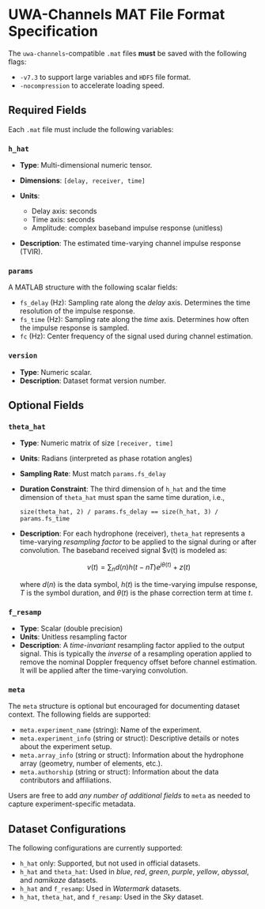 # UWA-Channels MAT File Format Specification

The `uwa-channels`-compatible `.mat` files **must** be saved with the following flags:

* `-v7.3` to support large variables and `HDF5` file format.
* `-nocompression` to accelerate loading speed.

## Required Fields

Each `.mat` file must include the following variables:

### `h_hat`

* **Type**: Multi-dimensional numeric tensor.
* **Dimensions**: `[delay, receiver, time]`
* **Units**:

  * Delay axis: seconds
  * Time axis: seconds
  * Amplitude: complex baseband impulse response (unitless)
* **Description**: The estimated time-varying channel impulse response (TVIR).

### `params`

A MATLAB structure with the following scalar fields:

* `fs_delay` (Hz): Sampling rate along the *delay* axis. Determines the time resolution of the impulse response.
* `fs_time` (Hz): Sampling rate along the *time* axis. Determines how often the impulse response is sampled.
* `fc` (Hz): Center frequency of the signal used during channel estimation.

### `version`

* **Type**: Numeric scalar.
* **Description**: Dataset format version number.

## Optional Fields

### `theta_hat`

* **Type**: Numeric matrix of size `[receiver, time]`
* **Units**: Radians (interpreted as phase rotation angles)
* **Sampling Rate**: Must match `params.fs_delay`
* **Duration Constraint**: The third dimension of `h_hat` and the time dimension of `theta_hat` must span the same time duration, i.e.,
  ```
  size(theta_hat, 2) / params.fs_delay == size(h_hat, 3) / params.fs_time
  ``` 
* **Description**: For each hydrophone (receiver), `theta_hat` represents a time-varying *resampling factor* to be applied to the signal during or after convolution. The baseband received signal $v(t) is modeled as:

  $$
  v(t) = \sum_n d(n) h(t - nT) e^{j \theta(t)} + z(t)
  $$

  where $d(n)$ is the data symbol, $h(t)$ is the time-varying impulse response, $T$ is the symbol duration, and $\theta(t)$ is the phase correction term at time $t$.

### `f_resamp`

* **Type**: Scalar (double precision)
* **Units**: Unitless resampling factor
* **Description**: A *time-invariant* resampling factor applied to the output signal. This is typically the *inverse* of a resampling operation applied to remove the nominal Doppler frequency offset before channel estimation. It will be applied after the time-varying convolution.

### `meta`

The `meta` structure is optional but encouraged for documenting dataset context. The following fields are supported:

* `meta.experiment_name` (string): Name of the experiment.
* `meta.experiment_info` (string or struct): Descriptive details or notes about the experiment setup.
* `meta.array_info` (string or struct): Information about the hydrophone array (geometry, number of elements, etc.).
* `meta.authorship` (string or struct): Information about the data contributors and affiliations.

Users are free to add *any number of additional fields* to `meta` as needed to capture experiment-specific metadata.

## Dataset Configurations

The following configurations are currently supported:

* `h_hat` only: Supported, but not used in official datasets.
* `h_hat` and `theta_hat`: Used in *blue*, *red*, *green*, *purple*, *yellow*, *abyssal*, and *namikaze* datasets.
* `h_hat` and `f_resamp`: Used in *Watermark* datasets.
* `h_hat`, `theta_hat`, and `f_resamp`: Used in the *Sky* dataset.


